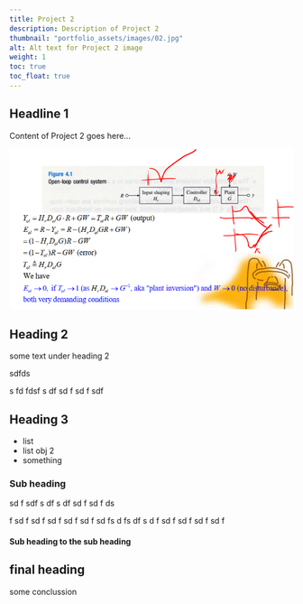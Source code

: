 ```yaml
---
title: Project 2
description: Description of Project 2
thumbnail: "portfolio_assets/images/02.jpg"
alt: Alt text for Project 2 image
weight: 1
toc: true
toc_float: true
---
```


## Headline 1 

Content of Project 2 goes here...


![20230520152329](/control_systems/images/20230520152329.png)

## Heading 2 

some text under heading 2





sdfds

s
fd
fdsf
s
df
sd
f
sd
f
sdf

## Heading 3

- list
- list obj 2
- something

### Sub heading


















sd
f
sdf
s
df
s
df
sd
f
sd
f
ds

f
sd
f
sd
f
sd
f
sd
f
sd
f
sd
fs
d
fs
df
s
d
f
sd
f
sd
f
sd
f
sd
f

#### Sub heading to the sub heading

## final heading

some conclussion